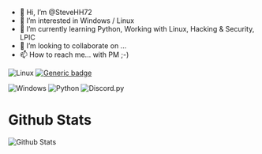 - 👋 Hi, I’m @SteveHH72
- 👀 I’m interested in Windows / Linux
- 🌱 I’m currently learning Python, Working with Linux, Hacking & Security, LPIC
- 💞️ I’m looking to collaborate on ...
- 📫 How to reach me... with PM ;-) <br>

![Linux](https://img.shields.io/badge/OS-Linux-brightgreen?style=flat&logo=linux&logoColor=white)
[![Generic badge](https://img.shields.io/badge/Distro-Debian-<COLOR>.svg)](https://shields.io/)

![Windows](https://img.shields.io/badge/OS-Windows-brightgreen?style=flat&logo=linux&logoColor=white)
![Python](https://img.shields.io/badge/Language-Python-blue?style=flat&logo=python&logoColor=white)
![Discord.py](https://img.shields.io/badge/Framework-Discord.py-blue?style=flat&logo=discord&logoColor=white)

# Github Stats
![Github Stats](https://github-readme-stats.vercel.app/api?username=SteveHH72&theme=vue-dark&count_private=true)

<!---
SteveHH72/SteveHH72 is a ✨ special ✨ repository because its `README.md` (this file) appears on your GitHub profile.
You can click the Preview link to take a look at your changes.
--->
